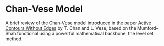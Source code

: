 # Chan-Vese Model
A brief review of the Chan-Vese model introduced in the paper [Active Contours Without Edges](https://www.math.ucla.edu/~lvese/PAPERS/IEEEIP2001.pdf) by T. Chan and L. Vese, based on the Mumford–Shah functional using a powerful mathematical backbone, the level set method.
